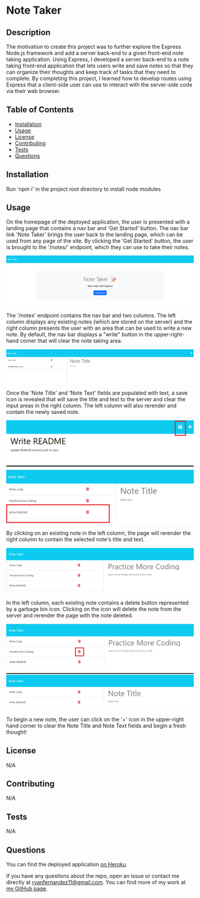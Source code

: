 # Note Taker

## Description
The motivation to create this project was to further explore the Express Node.js framework and add a server back-end to a given front-end note taking application. Using Express, I developed a server back-end to a note taking front-end application that lets users write and save notes so that they can organize their thoughts and keep track of tasks that they need to complete. By completing this project, I learned how to develop routes using Express that a client-side user can use to interact with the server-side code via their web browser.

## Table of Contents

- [Installation](#installation)
- [Usage](#usage)
- [License](#license)
- [Contributing](contributing)
- [Tests](#tests)
- [Questions](#questions)

## Installation

Run 'npm i' in the project root directory to install node modules

## Usage

On the homepage of the deployed application, the user is presented with a landing page that contains a nav bar and 'Get Started' button. The nav bar link 'Note Taker' brings the user back to the landing page, which can be used from any page of the site. By clicking the 'Get Started' button, the user is brought to the '/notes/' endpoint, which they can use to take their notes.

![landing-page](./assets/images/landing-page.png)

The '/notes' endpoint contains the nav bar and two columns. The left column displays any existing notes (which are stored on the server) and the right column presents the user with an area that can be used to write a new note. By default, the nav bar displays a "write" button in the upper-right-hand corner that will clear the note taking area.

![note-page](./assets/images/note-page.png)

Once the 'Note Title' and 'Note Text' fields are populated with text, a save icon is revealed that will save the title and text to the server and clear the input areas in the right column. The left column will also rerender and contain the newly saved note.

![save-button](./assets/images/save-button.png)

By clicking on an existing note in the left column, the page will rerender the right column to contain the selected note's title and text.

![existing-note](./assets/images/existing-note.png)

In the left column, each existing note contains a delete button represented by a garbage bin icon. Clicking on the icon will delete the note from the server and rerender the page with the note deleted.

![delete-button](./assets/images/delete-button.png)

To begin a new note, the user can click on the '+' icon in the upper-right hand corner to clear the Note Title and Note Text fields and begin a fresh thought!

## License

N/A

## Contributing

N/A

## Tests

N/A

## Questions

You can find the deployed application [on Heroku](https://note-taker-ryanafernandez.herokuapp.com).

If you have any questions about the repo, open an issue or contact me directly at ryanfernandez11@gmail.com. You can find more of my work at [my GitHub page](https://github.com/ryanafernandez/).